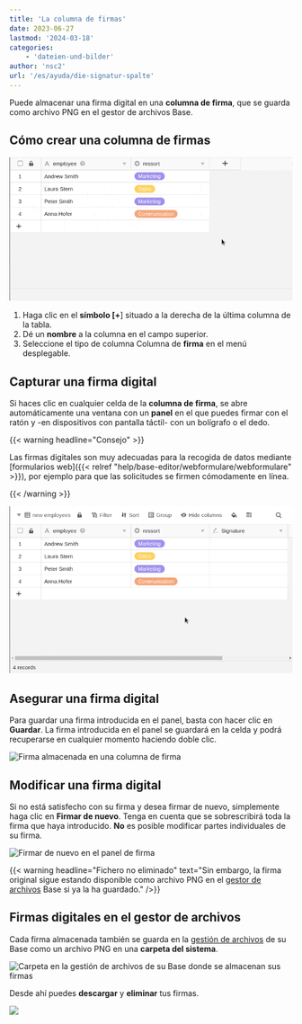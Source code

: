 ```yaml
---
title: 'La columna de firmas'
date: 2023-06-27
lastmod: '2024-03-18'
categories:
    - 'dateien-und-bilder'
author: 'nsc2'
url: '/es/ayuda/die-signatur-spalte'
---
```


Puede almacenar una firma digital en una **columna de firma**, que se guarda como archivo PNG en el gestor de archivos Base.

## Cómo crear una columna de firmas

![Crear una columna de firma](images/add-a-signature-column-to-your-table-4.gif)

1. Haga clic en el **símbolo \[+**\] situado a la derecha de la última columna de la tabla.
2. Dé un **nombre** a la columna en el campo superior.
3. Seleccione el tipo de columna Columna de **firma** en el menú desplegable.

## Capturar una firma digital

Si haces clic en cualquier celda de la **columna de firma**, se abre automáticamente una ventana con un **panel** en el que puedes firmar con el ratón y -en dispositivos con pantalla táctil- con un bolígrafo o el dedo.

{{< warning  headline="Consejo" >}}

Las firmas digitales son muy adecuadas para la recogida de datos mediante [formularios web]({{< relref "help/base-editor/webformulare/webformulare" >}}), por ejemplo para que las solicitudes se firmen cómodamente en línea.

{{< /warning >}}

!["Depositar una firma en una columna de firmas](images/add-a-signature-into-a-signature-column-1.gif)

## Asegurar una firma digital

Para guardar una firma introducida en el panel, basta con hacer clic en **Guardar**. La firma introducida en el panel se guardará en la celda y podrá recuperarse en cualquier momento haciendo doble clic.

![Firma almacenada en una columna de firma ](https://seatable.io/wp-content/uploads/2023/06/stored-signatur-in-cell-1.png)

## Modificar una firma digital

Si no está satisfecho con su firma y desea firmar de nuevo, simplemente haga clic en **Firmar de nuevo**. Tenga en cuenta que se sobrescribirá toda la firma que haya introducido. **No** es posible modificar partes individuales de su firma.

![Firmar de nuevo en el panel de firma](https://seatable.io/wp-content/uploads/2023/06/resign.jpg)

{{< warning  headline="Fichero no eliminado"  text="Sin embargo, la firma original sigue estando disponible como archivo PNG en el [gestor de archivos](https://seatable.io/es/docs/dateien-und-bilder/das-dateimanagement-einer-base/) Base si ya la ha guardado." />}}

## Firmas digitales en el gestor de archivos

Cada firma almacenada también se guarda en la [gestión de archivos](https://seatable.io/es/docs/dateien-und-bilder/das-dateimanagement-einer-base/) de su Base como un archivo PNG en una **carpeta del sistema**.

![Carpeta en la gestión de archivos de su Base donde se almacenan sus firmas ](https://seatable.io/wp-content/uploads/2023/06/stored-signatures-in-filemanagement.jpg)

Desde ahí puedes **descargar** y **eliminar** tus firmas.

![](https://seatable.io/wp-content/uploads/2023/06/Bild-06.06.23-um-19.18-511x87.jpg)
